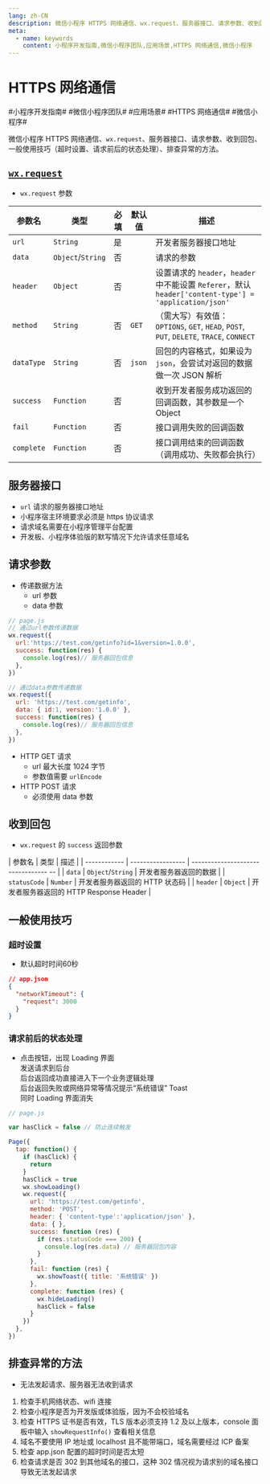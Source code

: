 ```yaml
---
lang: zh-CN
description: 微信小程序 HTTPS 网络通信、wx.request、服务器接口、请求参数、收到回包、一般使用技巧（超时设置、请求前后的状态处理）、排查异常的方法。
meta:
  - name: keywords
    content: 小程序开发指南,微信小程序团队,应用场景,HTTPS 网络通信,微信小程序
---
```


# HTTPS 网络通信

\#小程序开发指南#
\#微信小程序团队#
\#应用场景#
\#HTTPS 网络通信#
\#微信小程序#

微信小程序 HTTPS 网络通信、`wx.request`、服务器接口、请求参数、收到回包、一般使用技巧（超时设置、请求前后的状态处理）、排查异常的方法。

## [`wx.request`](https://developers.weixin.qq.com/miniprogram/dev/api/network/request/wx.request.html)

* `wx.request` 参数

| 参数名      | 类型               | 必填 | 默认值  | 描述                                                                                              |
| ---------- | ----------------- | ---- | -----  | ------------------------------------------------------------------------------------------------ |
| `url`      | `String`          | 是   |        | 开发者服务器接口地址                                                                                 |
| `data`     | `Object`/`String` | 否   |        | 请求的参数                                                                                          |
| `header`   | `Object`          | 否   |        | 设置请求的 `header`，`header` 中不能设置 `Referer`，默认 `header['content-type'] = 'application/json'` |
| `method`   | `String`          | 否   | `GET`  | （需大写）有效值：`OPTIONS`, `GET`, `HEAD`, `POST`, `PUT`, `DELETE`, `TRACE`, `CONNECT`              |
| `dataType` | `String`          | 否   | `json` | 回包的内容格式，如果设为 `json`，会尝试对返回的数据做一次 JSON 解析                                        |
| `success`  | `Function`        | 否   |        | 收到开发者服务成功返回的回调函数，其参数是一个 Object                                                     |
| `fail`     | `Function`        | 否   |        | 接口调用失败的回调函数                                                                                |
| `complete` | `Function`        | 否   |        | 接口调用结束的回调函数（调用成功、失败都会执行）                                                          |

## 服务器接口

* `url` 请求的服务器接口地址
* 小程序宿主环境要求必须是 https 协议请求
* 请求域名需要在小程序管理平台配置
* 开发板、小程序体验版的默写情况下允许请求任意域名

## 请求参数

* 传递数据方法
  * url 参数
  * data 参数

```js
// page.js
// 通过url参数传递数据
wx.request({
  url:'https://test.com/getinfo?id=1&version=1.0.0',
  success: function(res) {
    console.log(res)// 服务器回包信息
  },
})

// 通过data参数传递数据
wx.request({
  url: 'https://test.com/getinfo',
  data: { id:1, version:'1.0.0' },
  success: function(res) {
    console.log(res)// 服务器回包信息
  },
})
```

* HTTP GET 请求
  * url 最大长度 1024 字节
  * 参数值需要 `urlEncode`
* HTTP POST 请求
  * 必须使用 data 参数

## 收到回包

* `wx.request` 的 `success` 返回参数

| 参数名        | 类型               | 描述                                 |
| ------------ | ----------------- | --------------------------------- -- |
| `data`       | `Object`/`String` | 开发者服务器返回的数据                  |
| `statusCode` | `Number`          | 开发者服务器返回的 HTTP 状态码           |
| `header`     | `Object`          | 开发者服务器返回的 HTTP Response Header |

## 一般使用技巧

### 超时设置

* 默认超时时间60秒

```json
// app.json
{
  "networkTimeout": {
    "request": 3000
  }
}
```

### 请求前后的状态处理

* 点击按钮，出现 Loading 界面  
  发送请求到后台  
  后台返回成功直接进入下一个业务逻辑处理  
  后台返回失败或网络异常等情况提示“系统错误” Toast  
  同时 Loading 界面消失

```js
// page.js

var hasClick = false // 防止连续触发

Page({
  tap: function() {
    if (hasClick) {
      return
    }
    hasClick = true
    wx.showLoading()
    wx.request({
      url: 'https://test.com/getinfo',
      method: 'POST',
      header: { 'content-type':'application/json' },
      data: { },
      success: function (res) {
        if (res.statusCode === 200) {
          console.log(res.data) // 服务器回包内容
        }
      },
      fail: function (res) {
        wx.showToast({ title: '系统错误' })
      },
      complete: function (res) {
        wx.hideLoading()
        hasClick = false
      }
    })
  },
})
```

## 排查异常的方法

* 无法发起请求、服务器无法收到请求

1. 检查手机网络状态、wifi 连接
1. 检查小程序是否为开发版或体验版，因为不会校验域名
1. 检查 HTTPS 证书是否有效，TLS 版本必须支持 1.2 及以上版本，console 面板中输入 `showRequestInfo()` 查看相关信息
1. 域名不要使用 IP 地址或 localhost 且不能带端口，域名需要经过 ICP 备案
1. 检查 app.json 配置的超时时间是否太短
2. 检查请求是否 302 到其他域名的接口，这种 302 情况视为请求别的域名接口导致无法发起请求